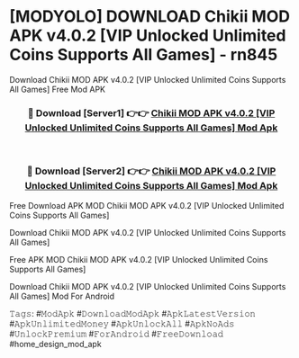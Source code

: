 # [MODYOLO] DOWNLOAD Chikii MOD APK v4.0.2 [VIP Unlocked Unlimited Coins Supports All Games] - rn845
Download Chikii MOD APK v4.0.2 [VIP Unlocked Unlimited Coins Supports All Games] Free Mod APK

<div align="center">
<h3>🔴 Download [Server1] 👉👉 <a href="https://apk-comot.site?title=Chikii_MOD_APK_v4.0.2_[VIP_Unlocked_Unlimited_Coins_Supports_All_Games]">Chikii MOD APK v4.0.2 [VIP Unlocked Unlimited Coins Supports All Games] Mod Apk</a></h3><br>

<h3>🔴 Download [Server2] 👉👉 <a href="https://apk-comot.site?title=Chikii_MOD_APK_v4.0.2_[VIP_Unlocked_Unlimited_Coins_Supports_All_Games]">Chikii MOD APK v4.0.2 [VIP Unlocked Unlimited Coins Supports All Games] Mod Apk</a></h3>
</div>


Free Download APK MOD Chikii MOD APK v4.0.2 [VIP Unlocked Unlimited Coins Supports All Games]

Download Chikii MOD APK v4.0.2 [VIP Unlocked Unlimited Coins Supports All Games] 

Free APK MOD Chikii MOD APK v4.0.2 [VIP Unlocked Unlimited Coins Supports All Games] 

Download Chikii MOD APK v4.0.2 [VIP Unlocked Unlimited Coins Supports All Games] Mod For Android

𝚃𝚊𝚐𝚜: #𝙼𝚘𝚍𝙰𝚙𝚔 #𝙳𝚘𝚠𝚗𝚕𝚘𝚊𝚍𝙼𝚘𝚍𝙰𝚙𝚔 #𝙰𝚙𝚔𝙻𝚊𝚝𝚎𝚜𝚝𝚅𝚎𝚛𝚜𝚒𝚘𝚗 #𝙰𝚙𝚔𝚄𝚗𝚕𝚒𝚖𝚒𝚝𝚎𝚍𝙼𝚘𝚗𝚎𝚢 #𝙰𝚙𝚔𝚄𝚗𝚕𝚘𝚌𝚔𝙰𝚕𝚕 #𝙰𝚙𝚔𝙽𝚘𝙰𝚍𝚜 #𝚄𝚗𝚕𝚘𝚌𝚔𝙿𝚛𝚎𝚖𝚒𝚞𝚖 #𝙵𝚘𝚛𝙰𝚗𝚍𝚛𝚘𝚒𝚍 #𝙵𝚛𝚎𝚎𝙳𝚘𝚠𝚗𝚕𝚘𝚊𝚍 #home_design_mod_apk